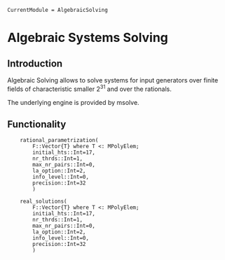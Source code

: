 ```@meta
CurrentModule = AlgebraicSolving
```

# Algebraic Systems Solving

## Introduction

Algebraic Solving allows to solve systems for input generators over finite
fields of characteristic smaller $2^{31}$ and over the rationals.

The underlying engine is provided by msolve.

## Functionality

```@docs
    rational_parametrization(
        F::Vector{T} where T <: MPolyElem;
        initial_hts::Int=17,
        nr_thrds::Int=1,
        max_nr_pairs::Int=0,
        la_option::Int=2,
        info_level::Int=0,
        precision::Int=32
        )

    real_solutions(
        F::Vector{T} where T <: MPolyElem;
        initial_hts::Int=17,
        nr_thrds::Int=1,
        max_nr_pairs::Int=0,
        la_option::Int=2,
        info_level::Int=0,
        precision::Int=32
        )
```

